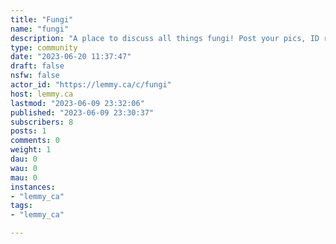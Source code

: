 ```yaml
---
title: "Fungi" 
name: "fungi"
description: "A place to discuss all things fungi! Post your pics, ID requests, and general banter about fungis.Please keep all posts respectful and civil."
type: community
date: "2023-06-20 11:37:47"
draft: false
nsfw: false
actor_id: "https://lemmy.ca/c/fungi"
host: lemmy.ca
lastmod: "2023-06-09 23:32:06"
published: "2023-06-09 23:30:37"
subscribers: 8
posts: 1
comments: 0
weight: 1
dau: 0
wau: 0
mau: 0
instances:
- "lemmy_ca"
tags: 
- "lemmy_ca"

---
```

